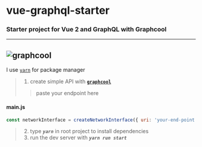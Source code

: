 # **vue-graphql-starter**
### Starter project for Vue 2 and GraphQL with Graphcool
---
![graphcool][gc_img]
---
I use [`yarn`](https://yarnpkg.com) for package manager


>1. create simple API with [**`graphcool`**][gc]
>> paste your endpoint here
#### main.js
```javascript
const networkInterface = createNetworkInterface({ uri: 'your-end-point' });
```
>2. type **_`yarn`_** in root project to install dependencies
>3. run the dev server with **_`yarn run start`_**</b>



[gc]:https://www.graph.cool/
[gc_img]:https://encrypted-tbn0.gstatic.com/images?q=tbn:ANd9GcRgUvBdsJzQqT_sPXXNJFCMm2aerZ9KrnFAyUj05_33xNBw206A9w
